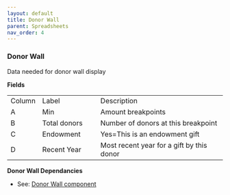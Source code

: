 ```yaml
---
layout: default
title: Donor Wall
parent: Spreadsheets
nav_order: 4
---
```


### Donor Wall

Data needed for donor wall display

**Fields**

<table class="ws-table-all notranslate"> 
  <tbody>
    <tr class="tableTop">
		<td style="width:20px">Column</td>
		<td style="width:120px">Label</td>
		<td>Description</td>
    </tr>
    <tr>
		<td>A</td>
		<td>Min</td>
		<td>Amount breakpoints</td>
	</tr>
	<tr>
		<td>B</td>
		<td>Total donors</td>
		<td>Number of donors at this breakpoint</td>
	</tr>
	<tr>
		<td>C</td>
		<td>Endowment</td>
		<td>Yes=This is an endowment gift</td>
	</tr>
	<tr>
		<td>D</td>
		<td>Recent Year</td>
		<td>Most recent year for a gift by this donor</td>
    </tr>
  </tbody>
</table>

**Donor Wall Dependancies**
- See: [Donor Wall component]({{site.mybase}}/components/donorwall.html)
